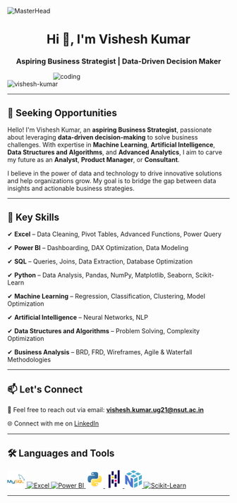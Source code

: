 ![MasterHead](https://camo.githubusercontent.com/f5a8ba4f28fe3ec8d5eb73dfa2303873b5d7122fb1ba08a5946e24d6c13e82c4/68747470733a2f2f6d656469612e6c6963646e2e636f6d2f646d732f696d6167652f4334443132415145536a37322d733567454b672f61727469636c652d636f7665725f696d6167652d736872696e6b5f3630305f323030302f302f313632363735333836373131303f653d3231343734383336343726763d6265746126743d4b6637594175775a74794347594c4e63682d4d676335654f432d376837754c5f646e424149677341465251)

<h1 align="center">Hi 👋, I'm Vishesh Kumar</h1>
<h3 align="center">Aspiring Business Strategist | Data-Driven Decision Maker</h3>

<img align="right" alt="coding" width="400" src="https://i.pinimg.com/originals/81/17/8b/81178b47a8598f0c81c4799f2cdd4057.gif">

<p align="left"> <img src="https://komarev.com/ghpvc/?username=vishesh-kumar&label=Profile%20views&color=0e75b6&style=flat" alt="vishesh-kumar" /> </p>

---

## 🚀 Seeking Opportunities

Hello! I'm Vishesh Kumar, an **aspiring Business Strategist**, passionate about leveraging **data-driven decision-making** to solve business challenges. With expertise in **Machine Learning**, **Artificial Intelligence**, **Data Structures and Algorithms**, and **Advanced Analytics**, I aim to carve my future as an **Analyst**, **Product Manager**, or **Consultant**. 

I believe in the power of data and technology to drive innovative solutions and help organizations grow. My goal is to bridge the gap between data insights and actionable business strategies.

---

## 🔹 Key Skills

✔ **Excel** – Data Cleaning, Pivot Tables, Advanced Functions, Power Query

✔ **Power BI** – Dashboarding, DAX Optimization, Data Modeling

✔ **SQL** – Queries, Joins, Data Extraction, Database Optimization

✔ **Python** – Data Analysis, Pandas, NumPy, Matplotlib, Seaborn, Scikit-Learn

✔ **Machine Learning** – Regression, Classification, Clustering, Model Optimization

✔ **Artificial Intelligence** –  Neural Networks, NLP

✔ **Data Structures and Algorithms** – Problem Solving, Complexity Optimization

✔ **Business Analysis** – BRD, FRD, Wireframes, Agile & Waterfall Methodologies


---

## 📫 Let's Connect

📩 Feel free to reach out via email: **vishesh.kumar.ug21@nsut.ac.in**

🌐 Connect with me on [LinkedIn](https://www.linkedin.com/in/vishesh-kumar-53b553346/)

---

## 🛠️ Languages and Tools

<p align="left">
  <a href="https://www.mysql.com/" target="_blank"> <img src="https://raw.githubusercontent.com/devicons/devicon/master/icons/mysql/mysql-original-wordmark.svg" alt="MySQL" width="40" height="40" /> </a>
  <a href="https://www.microsoft.com/en-us/microsoft-365/excel" target="_blank"> <img src="https://cdn.worldvectorlogo.com/logos/microsoft-excel-2013.svg" alt="Excel" width="40" height="40" /> </a>
  <a href="https://powerbi.microsoft.com/en-us/" target="_blank"> <img src="https://upload.wikimedia.org/wikipedia/commons/c/cf/New_Power_BI_Logo.svg" alt="Power BI" width="40" height="40" /> </a>
  <a href="https://www.python.org" target="_blank"> <img src="https://raw.githubusercontent.com/devicons/devicon/master/icons/python/python-original.svg" alt="Python" width="40" height="40" /> </a>
  <a href="https://pandas.pydata.org/" target="_blank"> <img src="https://raw.githubusercontent.com/devicons/devicon/master/icons/pandas/pandas-original.svg" alt="Pandas" width="40" height="40" /> </a>
  <a href="https://numpy.org/" target="_blank"> <img src="https://raw.githubusercontent.com/devicons/devicon/master/icons/numpy/numpy-original.svg" alt="NumPy" width="40" height="40" /> </a>
  <a href="https://scikit-learn.org/" target="_blank"> <img src="https://upload.wikimedia.org/wikipedia/commons/0/05/Scikit_learn_logo_small.svg" alt="Scikit-Learn" width="40" height="40" /> </a>
</p>

---
